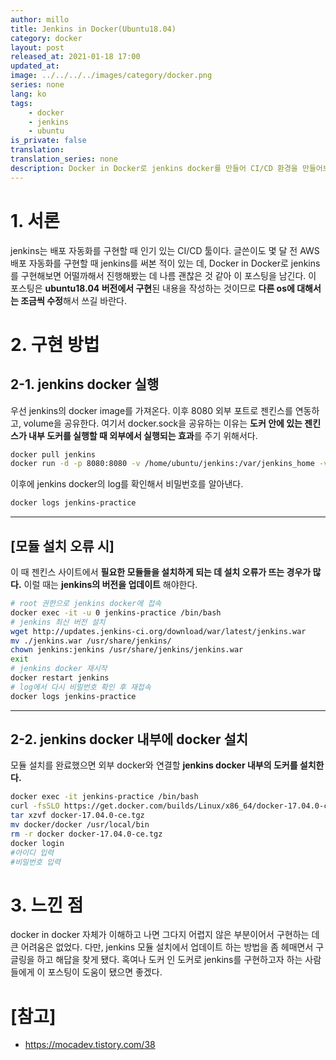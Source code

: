 ```yaml
---
author: millo
title: Jenkins in Docker(Ubuntu18.04)
category: docker
layout: post
released_at: 2021-01-18 17:00
updated_at:
image: ../../../../images/category/docker.png
series: none
lang: ko
tags:
    - docker
    - jenkins
    - ubuntu
is_private: false
translation:
translation_series: none
description: Docker in Docker로 jenkins docker를 만들어 CI/CD 환경을 만들어보자.
---
```


# 1. 서론

jenkins는 배포 자동화를 구현할 때 인기 있는 CI/CD 툴이다. 글쓴이도 몇 달 전 AWS 배포 자동화를 구현할 때 jenkins를 써본 적이 있는 데, Docker in Docker로 jenkins를 구현해보면 어떨까해서 진행해봤는 데 나름 괜찮은 것 같아 이 포스팅을 남긴다. 이 포스팅은 **ubuntu18.04 버전에서 구현**된 내용을 작성하는 것이므로 **다른 os에 대해서는 조금씩 수정**해서 쓰길 바란다.

# 2. 구현 방법

## 2-1. jenkins docker 실행

우선 jenkins의 docker image를 가져온다. 이후 8080 외부 포트로 젠킨스를 연동하고, volume을 공유한다. 여기서 docker.sock을 공유하는 이유는 **도커 안에 있는 젠킨스가 내부 도커를 실행할 때 외부에서 실행되는 효과**를 주기 위해서다.

```bash
docker pull jenkins
docker run -d -p 8080:8080 -v /home/ubuntu/jenkins:/var/jenkins_home -v /var/run/docker.sock:/var/run/docker.sock -u root --name jenkins-practice jenkins
```

이후에 jenkins docker의 log를 확인해서 비밀번호를 알아낸다.

```bash
docker logs jenkins-practice
```

---

## [모듈 설치 오류 시]

이 때 젠킨스 사이트에서 **필요한 모듈들을 설치하게 되는 데 설치 오류가 뜨는 경우가 많다.** 이럴 때는 **jenkins의 버전을 업데이트** 해야한다.

```bash
# root 권한으로 jenkins docker에 접속
docker exec -it -u 0 jenkins-practice /bin/bash
# jenkins 최신 버전 설치
wget http://updates.jenkins-ci.org/download/war/latest/jenkins.war
mv ./jenkins.war /usr/share/jenkins/
chown jenkins:jenkins /usr/share/jenkins/jenkins.war
exit
# jenkins docker 재시작
docker restart jenkins
# log에서 다시 비밀번호 확인 후 재접속
docker logs jenkins-practice
```

---

## 2-2. jenkins docker 내부에 docker 설치

모듈 설치를 완료했으면 외부 docker와 연결할 **jenkins docker 내부의 도커를 설치한다.**

```bash
docker exec -it jenkins-practice /bin/bash
curl -fsSLO https://get.docker.com/builds/Linux/x86_64/docker-17.04.0-ce.tgz
tar xzvf docker-17.04.0-ce.tgz
mv docker/docker /usr/local/bin
rm -r docker docker-17.04.0-ce.tgz
docker login
#아이디 입력
#비밀번호 입력
```

# 3. 느낀 점

docker in docker 자체가 이해하고 나면 그다지 어렵지 않은 부분이어서 구현하는 데 큰 어려움은 없었다. 다만, jenkins 모듈 설치에서 업데이트 하는 방법을 좀 헤매면서 구글링을 하고 해답을 찾게 됐다. 혹여나 도커 인 도커로 jenkins를 구현하고자 하는 사람들에게 이 포스팅이 도움이 됐으면 좋겠다.

# [참고]

-   https://mocadev.tistory.com/38
